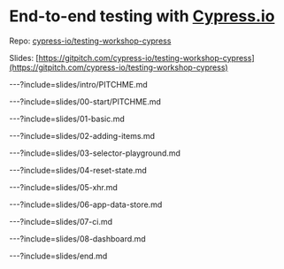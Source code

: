 # End-to-end testing with [Cypress.io](https://cypress.io)

Repo: [cypress-io/testing-workshop-cypress](https://github.com/cypress-io/testing-workshop-cypress)

Slides: [https://gitpitch.com/cypress-io/testing-workshop-cypress](https://gitpitch.com/cypress-io/testing-workshop-cypress)

---?include=slides/intro/PITCHME.md

---?include=slides/00-start/PITCHME.md

---?include=slides/01-basic.md

---?include=slides/02-adding-items.md

---?include=slides/03-selector-playground.md

---?include=slides/04-reset-state.md

---?include=slides/05-xhr.md

---?include=slides/06-app-data-store.md

---?include=slides/07-ci.md

---?include=slides/08-dashboard.md

---?include=slides/end.md
